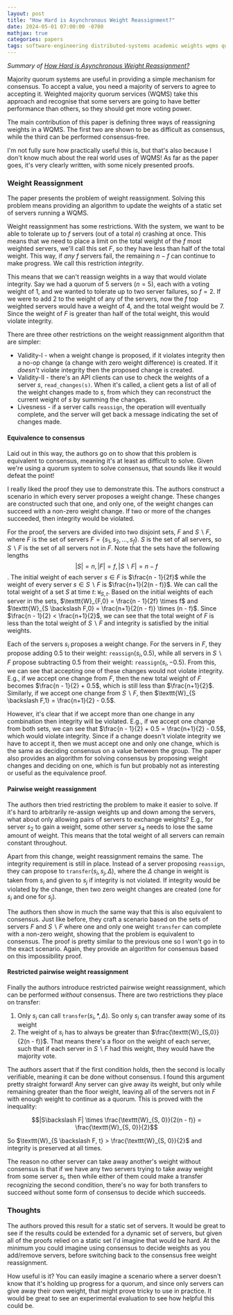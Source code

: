 ```yaml
---
layout: post
title: "How Hard is Asynchronous Weight Reassignment?"
date: 2024-05-01 07:00:00 -0700
mathjax: true
categories: papers
tags: software-engineering distributed-systems academic weights wqms quorum
---
```


_Summary of [How Hard is Asynchronous Weight Reassignment?](https://arxiv.org/pdf/2306.03185)_

Majority quorum systems are useful in providing a simple mechanism for consensus. To accept a value, you need a majority of servers to agree to accepting it. Weighted majority quorum services (WQMS) take this approach and recognise that some servers are going to have better performance than others, so they should get more voting power. 

<!--more-->

The main contribution of this paper is defining three ways of reassigning weights in a WQMS. The first two are shown to be as difficult as consensus, while the third can be performed consensus-free. 

I'm not fully sure how practically useful this is, but that's also because I don't know much about the real world uses of WQMS! As far as the paper goes, it's very clearly written, with some nicely presented proofs. 

### Weight Reassignment
The paper presents the problem of weight reassignment. Solving this problem means providing an algorithm to update the weights of a static set of servers running a WQMS. 

Weight reassignment has some restrictions. With the system, we want to be able to tolerate up to $f$ servers (out of a total $n$) crashing at once. This means that we need to place a limit on the total weight of the $f$ most weighted servers, we'll call this set $F$, so they have less than half of the total weight. This way, if *any* $f$ servers fail, the remaining $n - f$ can continue to make progress. We call this restriction *integrity*. 

This means that we can't reassign weights in a way that would violate integrity. Say we had a quorum of 5 servers ($n = 5$), each with a voting weight of $1$, and we wanted to tolerate up to two server failures, so $f = 2$. If we were to add $2$ to the weight of any of the servers, now the $f$ top weighted servers would have a weight of $4$, and the total weight would be $7$. Since the weight of $F$ is greater than half of the total weight, this would violate integrity. 

There are three other restrictions on the weight reassignment algorithm that are simpler:
- Validity-I - when a weight change is proposed, if it violates integrity then a no-op change (a change with zero weight difference) is created. If it *doesn't* violate integrity then the proposed change is created.
- Validity-II - there's an API clients can use to check the weights of a server $s$, `read_changes(s)`. When it's called, a client gets a list of all of the weight changes made to $s$, from which they can reconstruct the current weight of $s$ by summing the changes. 
- Livesness - if a server calls `reassign`, the operation will eventually complete, and the server will get back a message indicating the set of changes made.

#### Equivalence to consensus

Laid out in this way, the authors go on to show that this problem is equivalent to consensus, meaning it's at least as difficult to solve. Given we're using a quorum system to solve consensus, that sounds like it would defeat the point! 

I really liked the proof they use to demonstrate this. The authors construct a scenario in which every server proposes a weight change. These changes are constructed such that one, and only one, of the weight changes can succeed with a non-zero weight change. If two or more of the changes succeeded, then integrity would be violated. 

For the proof, the servers are divided into two disjoint sets, $F$ and $S \backslash F$, where $F$ is the set of servers $F = \{ s_1, s_2, ..., s_f\}$. $S$ is the set of all servers, so $S \backslash F$ is the set of all servers not in $F$. Note that the sets have the following lengths $$|S| = n, |F| = f, |S \backslash F| = n - f$$. The initial weight of each server $s \in F$ is $\frac{n - 1}{2f}$ while the weight of every server $s \in S \backslash F$ is $\frac{n+1}{2(n - f)}$. We can call the total weight of a set $S$ at time $t$: $\texttt{W}_{S,t}$. Based on the initial weights of each server in the sets, $\texttt{W}_{F,0} = \frac{n - 1}{2f} \times f$ and $\texttt{W}_{S \backslash F,0} = \frac{n+1}{2(n - f)} \times (n - f)$. Since  $\frac{n - 1}{2} < \frac{n+1}{2}$, we can see that the total weight of $F$ is less than the total weight of $S \backslash F$ and integrity is satisfied by the initial weights. 

Each of the servers $s_i$ proposes a weight change. For the servers in $F$, they propose adding $0.5$ to their weight: $\texttt{reassign}(s_i, 0.5)$, while all servers in $S \backslash F$ propose subtracting $0.5$ from their weight: $\texttt{reassign}(s_i, -0.5)$. From this, we can see that accepting one of these changes would not violate integrity. E.g., if we accept one change from $F$, then the new total weight of $F$ becomes $\frac{n - 1}{2} + 0.5$, which is still less than $\frac{n+1}{2}$. Similarly, if we accept one change from $S \backslash F$, then $\texttt{W}_{S \backslash F,1} = \frac{n+1}{2} - 0.5$. 

However, it's clear that if we accept more than one change in any combination then integrity will be violated. E.g., if we accept one change from both sets, we can see that $\frac{n - 1}{2} + 0.5 = \frac{n+1}{2} - 0.5$, which would violate integrity. Since if a change doesn't violate integrity we have to accept it, then we must accept one and only one change, which is the same as deciding consensus on a value between the group. The paper also provides an algorithm for solving consensus by proposing weight changes and deciding on one, which is fun but probably not as interesting or useful as the equivalence proof. 

#### Pairwise weight reassignment

The authors then tried restricting the problem to make it easier to solve. If it's hard to arbitrarily re-assign weights up and down among the servers, what about only allowing pairs of servers to exchange weights? E.g., for server $s_2$ to gain a weight, some other server $s_4$ needs to lose the same amount of weight. This means that the total weight of all servers can remain constant throughout. 

Apart from this change, weight reassignment remains the same. The integrity requirement is still in place. Instead of a server proposing $\texttt{reassign}$, they can propose to $\texttt{transfer}(s_i, s_j, \Delta)$, where the $\Delta$ change in weight is taken from $s_i$ and given to $s_j$ if integrity is not violated. If integrity would be violated by the change, then two zero weight changes are created (one for $s_i$ and one for $s_j$).

The authors then show in much the same way that this is also equivalent to consensus. Just like before, they craft a scenario based on the sets of servers $F$ and $S \backslash F$ where one and only one weight $\texttt{transfer}$ can complete with a non-zero weight, showing that the problem is equivalent to consensus. The proof is pretty similar to the previous one so I won't go in to the exact scenario. Again, they provide an algorithm for consensus based on this impossibility proof. 

#### Restricted pairwise weight reassignment
Finally the authors introduce restricted pairwise weight reassignment, which can be performed *without* consensus. There are two restrictions they place on transfer:
1. Only $s_i$ can call $\texttt{transfer}(s_i, *, \Delta)$. So only $s_i$ can transfer away some of its weight 
2. The weight of $s_i$ has to always be greater than $\frac{\texttt{W}_{S,0}}{2(n - f)}$. That means there's a floor on the weight of each server, such that if each server in $S \backslash F$ had this weight, they would have the majority vote.

The authors assert that if the first condition holds, then the second is locally verifiable, meaning it can be done without consensus. I found this argument pretty straight forward! Any server can give away its weight, but only while remaining greater than the floor weight, leaving all of the servers not in $F$ with enough weight to continue as a quorum. This is proved with the inequality:

$$|S\backslash F| \times \frac{\texttt{W}_{S, 0}}{2(n - f)} = \frac{\texttt{W}_{S, 0}}{2}$$

So $\texttt{W}_{S \backslash F, t} > \frac{\texttt{W}_{S, 0}}{2}$ and integrity is preserved at all times. 

The reason no other server can take away another's weight without consensus is that if we have any two servers trying to take away weight from some server $s_i$, then while either of them could make a transfer recognizing the second condition, there's no way for both transfers to succeed without some form of consensus to decide which succeeds. 

### Thoughts

The authors proved this result for a static set of servers. It would be great to see if the results could be extended for a dynamic set of servers, but given all of the proofs relied on a static set I'd imagine that would be hard. At the minimum you could imagine using consensus to decide weights as you add/remove servers, before switching back to the consensus free weight reassignment.

How useful is it? You can easily imagine a scenario where a server doesn't know that it's holding up progress for a quorum, and since only servers can give away their own weight, that might prove tricky to use in practice. It would be great to see an experimental evaluation to see how helpful this could be.